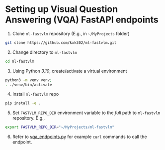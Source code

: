 # Setting up Visual Question Answering (VQA) FastAPI endpoints

1. Clone `ml-fastvlm` repository (E.g., in `~/MyProjects` folder)

```bash
git clone https://github.com/kxk302/ml-fastvlm.git
```

2. Change directory to `ml-fastvlm`

```bash
cd ml-fastvlm
```

3. Using Python *3.10*, create/activate a virtual environment

```bash
python3 -m venv venv;
. ./venv/bin/activate
```

4. Install `ml-fastvlm` repo

```bash
pip install -e .
```

5. Set `FASTVLM_REPO_DIR` environment variable to the *full* path to `ml-fastvlm` repository. E.g.,

```bash
export FASTVLM_REPO_DIR="~/MyProjects/ml-fastvlm"
```

6. Refer to [vqa_endpoints.py](../nsflow/backend/api/v1/vqa_endpoints.py) for example `curl` commands to call the endpoint.
